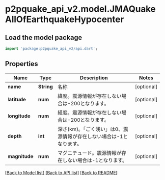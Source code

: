 # p2pquake_api_v2.model.JMAQuakeAllOfEarthquakeHypocenter

## Load the model package
```dart
import 'package:p2pquake_api_v2/api.dart';
```

## Properties
Name | Type | Description | Notes
------------ | ------------- | ------------- | -------------
**name** | **String** | 名称 | [optional] 
**latitude** | **num** | 緯度。震源情報が存在しない場合は-200となります。 | [optional] 
**longitude** | **num** | 経度。震源情報が存在しない場合は-200となります。 | [optional] 
**depth** | **int** | 深さ(km)。「ごく浅い」は0、震源情報が存在しない場合は-1となります。 | [optional] 
**magnitude** | **num** | マグニチュード。震源情報が存在しない場合は-1となります。 | [optional] 

[[Back to Model list]](../README.md#documentation-for-models) [[Back to API list]](../README.md#documentation-for-api-endpoints) [[Back to README]](../README.md)


